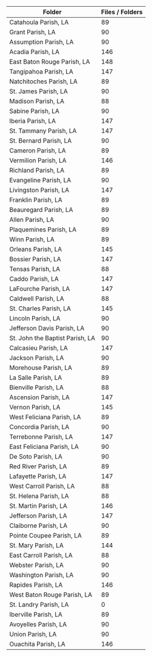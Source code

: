 | Folder                          |   Files / Folders |
|---------------------------------|-------------------|
| Catahoula Parish, LA            |                89 |
| Grant Parish, LA                |                90 |
| Assumption Parish, LA           |                90 |
| Acadia Parish, LA               |               146 |
| East Baton Rouge Parish, LA     |               148 |
| Tangipahoa Parish, LA           |               147 |
| Natchitoches Parish, LA         |                89 |
| St. James Parish, LA            |                90 |
| Madison Parish, LA              |                88 |
| Sabine Parish, LA               |                90 |
| Iberia Parish, LA               |               147 |
| St. Tammany Parish, LA          |               147 |
| St. Bernard Parish, LA          |                90 |
| Cameron Parish, LA              |                89 |
| Vermilion Parish, LA            |               146 |
| Richland Parish, LA             |                89 |
| Evangeline Parish, LA           |                90 |
| Livingston Parish, LA           |               147 |
| Franklin Parish, LA             |                89 |
| Beauregard Parish, LA           |                89 |
| Allen Parish, LA                |                90 |
| Plaquemines Parish, LA          |                89 |
| Winn Parish, LA                 |                89 |
| Orleans Parish, LA              |               145 |
| Bossier Parish, LA              |               147 |
| Tensas Parish, LA               |                88 |
| Caddo Parish, LA                |               147 |
| LaFourche Parish, LA            |               147 |
| Caldwell Parish, LA             |                88 |
| St. Charles Parish, LA          |               145 |
| Lincoln Parish, LA              |                90 |
| Jefferson Davis Parish, LA      |                90 |
| St. John the Baptist Parish, LA |                90 |
| Calcasieu Parish, LA            |               147 |
| Jackson Parish, LA              |                90 |
| Morehouse Parish, LA            |                89 |
| La Salle Parish, LA             |                89 |
| Bienville Parish, LA            |                88 |
| Ascension Parish, LA            |               147 |
| Vernon Parish, LA               |               145 |
| West Feliciana Parish, LA       |                89 |
| Concordia Parish, LA            |                90 |
| Terrebonne Parish, LA           |               147 |
| East Feliciana Parish, LA       |                90 |
| De Soto Parish, LA              |                90 |
| Red River Parish, LA            |                89 |
| Lafayette Parish, LA            |               147 |
| West Carroll Parish, LA         |                88 |
| St. Helena Parish, LA           |                88 |
| St. Martin Parish, LA           |               146 |
| Jefferson Parish, LA            |               147 |
| Claiborne Parish, LA            |                90 |
| Pointe Coupee Parish, LA        |                89 |
| St. Mary Parish, LA             |               144 |
| East Carroll Parish, LA         |                88 |
| Webster Parish, LA              |                90 |
| Washington Parish, LA           |                90 |
| Rapides Parish, LA              |               146 |
| West Baton Rouge Parish, LA     |                89 |
| St. Landry Parish, LA           |                 0 |
| Iberville Parish, LA            |                89 |
| Avoyelles Parish, LA            |                90 |
| Union Parish, LA                |                90 |
| Ouachita Parish, LA             |               146 |